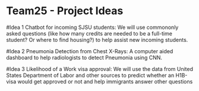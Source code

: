 <h1> Team25 - Project Ideas </h1>

#Idea 1 Chatbot for incoming SJSU students: We will use commononly asked questions (like how many credits are needed to be a full-time student? Or where to find housing?) to help assist new incoming students.

#Idea 2 Pneumonia Detection from Chest X-Rays: A computer aided dashboard to help radiologists to detect Pneumonia using CNN.

#Idea 3 Likelihood of a Work visa approval: We will use the data from United States Department of Labor and other sources to predict whether an H1B-visa would get approved or not and help immigrants answer other questions
